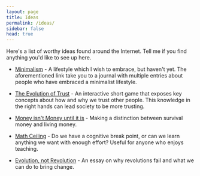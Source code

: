 ```yaml
---
layout: page
title: Ideas
permalink: /ideas/
sidebar: false
head: true
---
```


Here's a list of worthy ideas found around the Internet. Tell me if you find anything you'd like to see up here.

* [Minimalism](https://minimalism.life/journal/) - A lifestyle which I wish to embrace, but haven't yet. The aforementioned link take you to a journal with multiple entries about people who have embraced a minimalist lifestyle.

* [The Evolution of Trust](http://ncase.me/trust/) - An interactive short game that exposes key concepts about how and why we trust other people. This knowledge in the right hands can lead society to be more trusting.

* [Money isn't Money until it is](https://medium.com/@conradshaw/money-isnt-money-97722fe87025) - Making a distinction between survival money and living money.

* [Math Ceiling](https://mathwithbaddrawings.com/2015/04/08/the-math-ceiling-wheres-your-cognitive-breaking-point/) - Do we have a cognitive break point, or can we learn anything we want with enough effort? Useful for anyone who enjoys teaching.

* [Evolution, not Revolution](http://blog.ncase.me/evolution-not-revolution/) - An essay on why revolutions fail and what we can do to bring change.